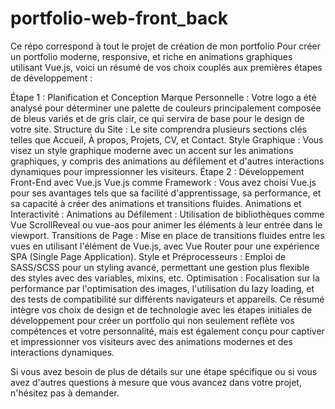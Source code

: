 # portfolio-web-front_back

Ce répo correspond à tout le projet de création de mon portfolio
Pour créer un portfolio moderne, responsive, et riche en animations graphiques utilisant Vue.js, voici un résumé de vos choix couplés aux premières étapes de développement :

Étape 1 : Planification et Conception
Marque Personnelle : Votre logo a été analysé pour déterminer une palette de couleurs principalement composée de bleus variés et de gris clair, ce qui servira de base pour le design de votre site.
Structure du Site : Le site comprendra plusieurs sections clés telles que Accueil, À propos, Projets, CV, et Contact.
Style Graphique : Vous visez un style graphique moderne avec un accent sur les animations graphiques, y compris des animations au défilement et d'autres interactions dynamiques pour impressionner les visiteurs.
Étape 2 : Développement Front-End avec Vue.js
Vue.js comme Framework : Vous avez choisi Vue.js pour ses avantages tels que sa facilité d'apprentissage, sa performance, et sa capacité à créer des animations et transitions fluides.
Animations et Interactivité :
Animations au Défilement : Utilisation de bibliothèques comme Vue ScrollReveal ou vue-aos pour animer les éléments à leur entrée dans le viewport.
Transitions de Page : Mise en place de transitions fluides entre les vues en utilisant l'élément <transition> de Vue.js, avec Vue Router pour une expérience SPA (Single Page Application).
Style et Préprocesseurs : Emploi de SASS/SCSS pour un styling avancé, permettant une gestion plus flexible des styles avec des variables, mixins, etc.
Optimisation : Focalisation sur la performance par l'optimisation des images, l'utilisation du lazy loading, et des tests de compatibilité sur différents navigateurs et appareils.
Ce résumé intègre vos choix de design et de technologie avec les étapes initiales de développement pour créer un portfolio qui non seulement reflète vos compétences et votre personnalité, mais est également conçu pour captiver et impressionner vos visiteurs avec des animations modernes et des interactions dynamiques.

Si vous avez besoin de plus de détails sur une étape spécifique ou si vous avez d'autres questions à mesure que vous avancez dans votre projet, n'hésitez pas à demander.
